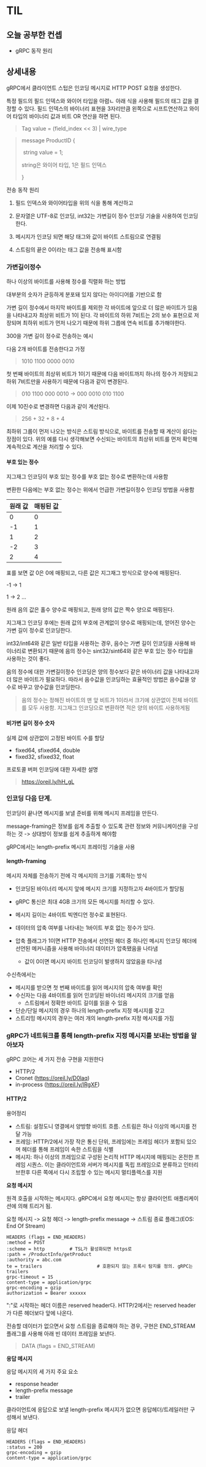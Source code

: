 # TIL

## 오늘 공부한 컨셉

+ gRPC 동작 원리

## 상세내용



gRPC에서 클라이언트 스텁은 인코딩 메시지로 HTTP POST 요청을 생성한다. 

특정 필드의 필드 인덱스와 와이어 타입을 아렴ㄴ 아래 식을 사용해 필드의 태그 값을 결정할 수 있다. 필드 인덱스의 바이너리 표현을 3자리만큼 왼쪽으로 시프트연산하고 와이어 타입의 바이너리 값과 비트 OR 연산을 하면 된다.

> Tag value = (field_index << 3) | wire_type

> message ProductID {
>
> ​	string value = 1; 
>
>    string은 와이어 타입, 1은 필드 인덱스
>
> }

전송 동작 원리

1. 필드 인덱스와 와이어타입을 위의 식을 통해 계산하고

2. 문자열은 UTF-8로 인코딩, int32는 가변길이 정수 인코딩 기술을 사용하여 인코딩한다.

3. 메시지가 인코딩 되면 해당 태그와 값이 바이트 스트림으로 연결됨

4. 스트림의 끝은 0이라는 태그 값을 전송해 표시함

   

### 가변길이정수

하나 이상의 바이트를 사용해 정수를 직렬화 하는 방법

대부분의 숫자가 균등하게 분포돼 있지 않다는 아이디어를 기반으로 함

가변 길이 정수에서 마지막 바이트를 제외한 각 바이트에 앞으로 더 많은 바이트가 있음을 나타내고자 최상위 비트가 1이 된다. 각 바이트의 하위 7비트는 2의 보수 표현으로 저장되며 최하위 비트가 먼저 나오기 때문에 하위 그릅에 연속 비트를 추가해야한다.



300을 가변 길이 정수로 전송하는 예시

다음 2개 바이트를 전송한다고 가정

> 1010 1100 0000 0010

첫 번째 바이트의 최상위 비트가 1이기 때문에 다음 바이트까지 하나의 정수가 저장되고 하위 7비트만을 사용하기 때문에 다음과 같이 변경된다.

> 010 1100 000 0010 -> 000 0010 010 1100

이제 10진수로 변경하면 다음과 같이 계산된다.

> 256 + 32 + 8 + 4

최하위 그룹이 먼저 나오는 방식은 스트림 방식으로, 바이트를 전송할 때 계산이 쉽다는 장점이 있다. 위의 예를 다시 생각해보면 수신되는 바이트의 최상위 비트를 먼저 확인해 계속적으로 계산을 처리할 수 있다.

#### 부호 있는 정수

지그재그 인코딩이 부호 있는 정수를 부호 없는 정수로 변환하는데 사용함

변환한 다음에는 부호 없는 정수는 위에서 언급한 가변길이정수 인코딩 방법을 사용함

| 원래 값 | 매핑된 값 |
| ------- | --------- |
| 0       | 0         |
| -1      | 1         |
| 1       | 2         |
| -2      | 3         |
| 2       | 4         |

표를 보면 값 0은 0에 매핑되고, 다른 값은 지그재그 방식으로 양수에 매핑된다.

-1 -> 1

1 -> 2 ...

원래 음의 값은 홀수 양수로 매핑되고, 원래 양의 값은 짝수 양으로 매핑된다.

지그재그 인코딩 후에는 원래 값의 부호에 관계없이 양수로 매핑되는데, 얻어진 양수는 가변 길이 정수로 인코딩한다.

int32/int64와 같은 일반 타입을 사용하는 경우, 음수는 가변 길이 인코딩을 사용해 바이너리로 변환되기 때문에 음의 정수는 sint32/sint64와 같은 부호 있는 정수 타입을 사용하는 것이 좋다. 

음의 정수에 대한 가변길이정수 인코딩은 양의 정수보다 같은 바이너리 값을 나타내고자 더 많은 바이트가 필요하다. 따라서 음수값을 인코딩하는 효율적인 방법은 음수값을 양수로 바꾸고 양수값을 인코딩한다.

> 음의 정수는 정해진 바이트의 맨 앞 비트가 1이라서 크기에 상관없이 전체 바이트를 모두 사용함. 지그재그 인코딩으로 변환하면 적은 양의 바이트 사용하게됨

#### 비가변 길이 정수 숫자

실제 값에 상관없이 고정된 바이트 수를 할당

+ fixed64, sfixed64, double
+ fixed32, sfixed32, float

프로토콜 버퍼 인코딩에 대한 자세한 설명

> https://oreil.ly/hH_gL

### 인코딩 다음 단계. 

인코딩이 끝나면 메시지를 보낼 준비를 위해 메시지 프레임을 만든다.

message-framing은 정보를 쉽게 추출할 수 있도록 관련 정보와 커뮤니케이션을 구성하는 것 -> 상대방이 정보를 쉽게 추출하게 해야함

gRPC에서는 length-prefix 메시지 프레이밍 기술을 사용

#### length-framing

메시지 자체를 전송하기 전에 각 메시지의 크기를 기록하는 방식

+ 인코딩된 바이너리 메시지 앞에 메시지 크기를 지정하고자 4바이트가 할당됨

+ gRPC 통신은 최대 4GB 크기의 모든 메시지를 처리할 수 있다.

+ 메시지 길이는 4바이트 빅엔디언 정수로 표현된다.

+ 데이터의 압축 여부를 나타내는 1바이트 부호 없는 정수가 있다.
+ 압축 플래그가 1이면 HTTP 전송에서 선언된 헤더 중 하나인 메시지 인코딩 헤더에 선언된 메커니즘을 사용해 바이너리 데이터가 압축됐음을 나타냄
  + 값이 0이면 메시지 바이트 인코딩이 발생하지 않았음을 타나냄

수신측에서는

+ 메시지를 받으면 첫 번째 바이트를 읽어 메시지의 압축 여부를 확인
+ 수신자는 다음 4바이트를 읽어 인코딩된 바이너리 메시지의 크기를 얻음
  + 스트림에서 정확한 바이트 길이를 읽을 수 있음
+ 단순/단일 메시지의 경우 하나의 length-prefix 지정 메시지를 갖고
+ 스트리밍 메시지의 경우는 여러 개의 length-prefix 지정 메시지를 가짐



### gRPC가 네트워크를 통해 length-prefix 지정 메시지를 보내는 방법을 알아보자

gRPC 코어는 세 가지 전송 구현을 지원한다

+ HTTP/2
+ Cronet (https://oreil.ly/D0laq)
+ in-process (https://oreil.ly/lRgXF)



#### HTTP/2

용어정리

+ 스트림: 설정도니 영결에서 양방향 바이트 흐름. 스트림은 하나 이상의 메시지를 전달 가능
+ 프레임: HTTP/2에서 가장 작은 통신 단위, 프레임에는 프레임 헤더가 포함되 있으며 헤더를 통해 프레임이 속한 스트림을 식별
+ 메시지: 하나 이상의 프레임으로 구성된 논리적 HTTP 메시지에 매핑되는 온전한 프레임 시퀀스. 이는 클라이언트와 서버가 메시지를 독립 프레임으로 분류하고 인터리브한후 다른 쪽에서 다시 조립할 수 있는 메시지 멀티플렉스를 지원



**요청 메시지**

원격 호출을 시작하는 메시지다. gRPC에서 요청 메시지는 항상 클라이언트 애플리케이션에 의해 트리거 됨.

요청 메시지 -> 요청 헤더 -> length-prefix message -> 스트림 종료 플래그(EOS: End Of Stream)

```
HEADERS (flags = END_HEADERS)
:method = POST
:scheme = http         # TSL가 활성화되면 https로
:path = /ProductInfo/getProduct
:authority = abc.com
te = trailers					 # 호환되지 않는 프록시 탐지를 정의. gRPC는 trailers
grpc-timeout = 1S
content-type = application/grpc
grpc-encoding = gzip
authorization = Bearer xxxxxx
```

":"로 시작하는 헤더 이름은 reserved header다. HTTP/2에서는 reserved header가 다른 헤더보다 앞에 나온다.

전송할 데이터가 없으면서 요청 스트림을 종료해야 하는 경우, 구현은 END_STREAM 플래그를 사용해 아래 빈 데이터 프레임을 보낸다.

> DATA (flags = END_STREAM)
>
> <Length-Prefixed Message>



**응답 메시지**

응답 메시지의 세 가지 주요 요소

+ response header
+ length-prefix message
+ trailer

클라이언트에 응답으로 보낼 length-prefix 메시지가 없으면 응답헤더/트레일러만 구성해서 보낸다.

응답 헤더

```
HEADERS (flags = END_HEADERS)
:status = 200
grpc-encoding = gzip
content-type = application/grpc
```



 














